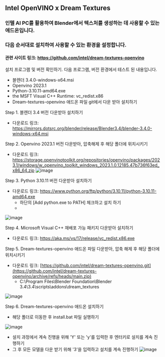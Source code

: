 ## Intel OpenVINO x Dream Textures
### 인텔 AI PC를 활용하여 Blender에서 텍스처를 생성하는 데 사용할 수 있는 애드온입니다.
### 다음 순서대로 설치하여 사용할 수 있는 환경을 설정합니다. 
#### 관련 사이트 링크: https://github.com/intel/dream-textures-openvino

설치 프로그램 및 버전 확인하기. 다음 프로그램, 버전 환경에서 테스트 된 내용입니다.
- 블렌더 3.4.0-windows-x64.msi
- Openvino 2023.1
- Python-3.10.11-amd64.exe
- the MSFT Visual C++ Runtime: vc_redist.x86
- Dream-textures-openvino  애드온 파일 git에서 다운 받아 설치하기


Step 1. 블렌더 3.4 버전 다운받아 설치하기
- 다운로드 링크: https://mirrors.dotsrc.org/blender/release/Blender3.4/blender-3.4.0-windows-x64.msi

Step 2. Openvino 2023.1 버전 다운받아, 압축해제 후 해당 폴더에 위치시키기
- 다운로드 링크: https://storage.openvinotoolkit.org/repositories/openvino/packages/2023.1/windows/w_openvino_toolkit_windows_2023.1.0.12185.47b736f63ed_x86_64.zip
![image](https://github.com/user-attachments/assets/512cba38-01c2-47a8-9965-a3e38c8f8f07)

Step 3. Python 3.10.11 버전 다운받아 설치하기
- 다운로드 링크: https://www.python.org/ftp/python/3.10.11/python-3.10.11-amd64.exe
  * 하단의 [Add python.exe to PATH] 체크하고 설치 하기
  * 
![image](https://github.com/user-attachments/assets/18ca1394-a91e-40fb-a1b4-8d3c9775cd96)


Step 4. Microsoft Visual C++ 재배포 가능 패키지 다운받아 설치하기
- 다운로드 링크: https://aka.ms/vs/17/release/vc_redist.x86.exe

Step 5. Dream-textures-openvino  애드온 파일 다운받아, 압축 해제 후 해당 폴더에 위치시키기
- 다운로드 링크: [https://github.com/intel/dream-textures-openvino.git](https://github.com/intel/dream-textures-openvino/archive/refs/heads/main.zip)
  * C:\Program Files\Blender Foundation\Blender 3.4\3.4\scripts\addons\dream_textures

![image](https://github.com/user-attachments/assets/1a0b7024-60d7-4a24-9872-cc7b588a9317)

Step 6. Dream-textures-openvino  애드온 설치하기
- 해당 폴더로 이동한 후 install.bat 파일 실행하기

![image](https://github.com/user-attachments/assets/f6fb0843-8ec5-4a94-be5c-665ad4f0b430)

- 설치 과정에서 계속 진행을 위해 'Y' 또는 'y'를 입력한 후 엔터키로 설치를 계속 진행하기
- 그 후 모든 모델을 다운 받기 위해 '3'을 입력하고 설치를 계속 진행하기
![image](https://github.com/user-attachments/assets/016c98c7-0229-48df-b67b-f5bc668b0a84)




